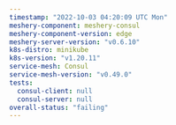 ```yaml
---
timestamp: "2022-10-03 04:20:09 UTC Mon"
meshery-component: meshery-consul
meshery-component-version: edge
meshery-server-version: "v0.6.10"
k8s-distro: minikube
k8s-version: "v1.20.11"
service-mesh: Consul
service-mesh-version: "v0.49.0"
tests:
  consul-client: null
  consul-server: null
overall-status: "failing"
---
```

